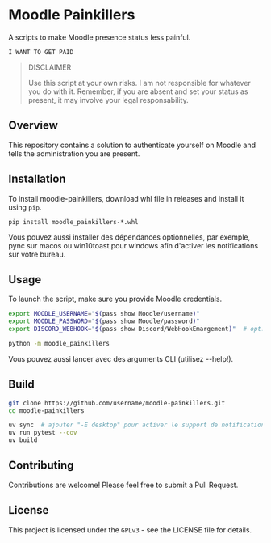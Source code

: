 # Moodle Painkillers

A scripts to make Moodle presence status less painful.

```
I WANT TO GET PAID
```

>DISCLAIMER
>
>Use this script at your own risks. I am not responsible for whatever you do with it.
>Remember, if you are absent and set your status as present, it may involve your legal responsability.

## Overview

This repository contains a solution to authenticate yourself on Moodle and tells the administration you are present.

## Installation

To install moodle-painkillers, download whl file in releases and install it
using `pip`.

```
pip install moodle_painkillers-*.whl
```

Vous pouvez aussi installer des dépendances optionnelles, par exemple, pync sur macos ou win10toast pour windows afin d'activer les notifications sur votre bureau.

## Usage

To launch the script, make sure you provide Moodle credentials.

```bash
export MOODLE_USERNAME="$(pass show Moodle/username)"
export MOODLE_PASSWORD="$(pass show Moodle/password)"
export DISCORD_WEBHOOK="$(pass show Discord/WebHookEmargement)"  # opt. to enable discord webhook notification

python -m moodle_painkillers
```

Vous pouvez aussi lancer avec des arguments CLI (utilisez --help!).

## Build

```bash
git clone https://github.com/username/moodle-painkillers.git
cd moodle-painkillers

uv sync  # ajouter "-E desktop" pour activer le support de notification sur macos et windows.
uv run pytest --cov
uv build
```

## Contributing

Contributions are welcome! Please feel free to submit a Pull Request.

## License

This project is licensed under the `GPLv3` - see the LICENSE file for details.
